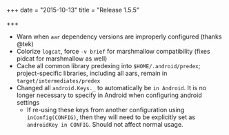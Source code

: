 +++
date = "2015-10-13"
title = "Release 1.5.5"

+++


* Warn when `aar` dependency versions are improperly configured (thanks @tek)
* Colorize `logcat`, force `-v brief` for marshmallow compatibility (fixes pidcat for marshmallow as well)
* Cache all common library predexing into `$HOME/.android/predex`; project-specific libraries, including all aars, remain in `target/intermediates/predex`
* Changed all `android.Keys._` to automatically be `in Android`. It is no longer necessary to specify in Android when configuring android settings
  * If re-using these keys from another configuration using `inConfig(CONFIG)`, then they will need to be explicitly set as `androidKey in CONFIG`. Should not affect normal usage.
